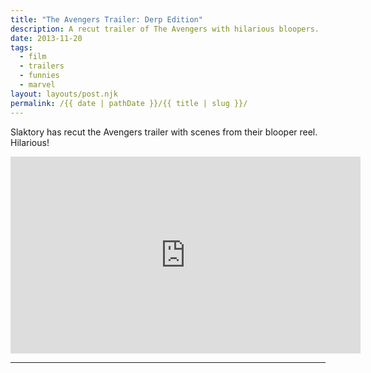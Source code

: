 ```yaml
---
title: "The Avengers Trailer: Derp Edition"
description: A recut trailer of The Avengers with hilarious bloopers.
date: 2013-11-20
tags: 
  - film
  - trailers
  - funnies
  - marvel
layout: layouts/post.njk
permalink: /{{ date | pathDate }}/{{ title | slug }}/
---
```


Slaktory has recut the Avengers trailer with scenes from their blooper reel. Hilarious!

<iframe class="youtube-video" width="560" height="315" src="https://www.youtube.com/embed/-OvMEKqQeFw" title="YouTube video player" frameborder="0" allow="accelerometer; autoplay; clipboard-write; encrypted-media; gyroscope; picture-in-picture; web-share" allowfullscreen></iframe>

---
